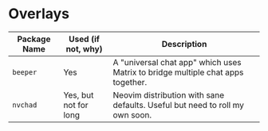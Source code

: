 # Overlays

| Package Name | Used (if not, why)     | Description                                                                     |
|--------------|------------------------|---------------------------------------------------------------------------------|
| `beeper`     | Yes                    | A "universal chat app" which uses Matrix to bridge multiple chat apps together. |
| `nvchad`     | Yes, but not for long  | Neovim distribution with sane defaults. Useful but need to roll my own soon.    |
